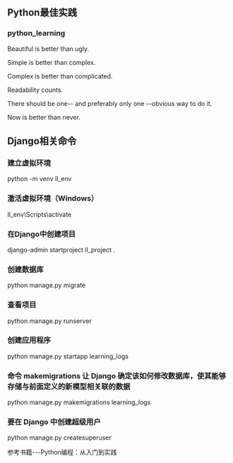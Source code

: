## Python最佳实践

### python_learning

Beautiful is better than ugly.

Simple is better than complex.

Complex is better than complicated.

Readability counts.

There should be one-- and preferably only one --obvious way to do it.

Now is better than never.


## Django相关命令

### 建立虚拟环境
 python -m venv ll_env

### 激活虚拟环境（Windows）
 ll_env\Scripts\activate

### 在Django中创建项目
 django-admin startproject ll_project .

### 创建数据库
python manage.py migrate

### 查看项目
python manage.py runserver

### 创建应用程序
python manage.py startapp learning_logs

### 命令 makemigrations 让 Django 确定该如何修改数据库，使其能够存储与前面定义的新模型相关联的数据
python manage.py makemigrations learning_logs

### 要在 Django 中创建超级用户
python manage.py createsuperuser


参考书籍---Python编程：从入门到实践


